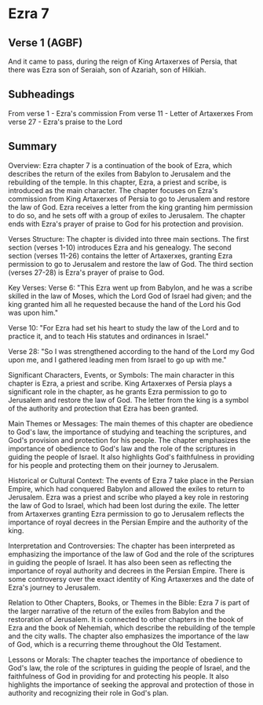 # Ezra 7

## Verse 1 (AGBF)

And it came to pass, during the reign of King Artaxerxes of Persia, that there was Ezra son of Seraiah, son of Azariah, son of Hilkiah.

## Subheadings

From verse 1 - Ezra's commission
From verse 11 - Letter of Artaxerxes
From verse 27 - Ezra's praise to the Lord

## Summary

Overview:
Ezra chapter 7 is a continuation of the book of Ezra, which describes the return of the exiles from Babylon to Jerusalem and the rebuilding of the temple. In this chapter, Ezra, a priest and scribe, is introduced as the main character. The chapter focuses on Ezra's commission from King Artaxerxes of Persia to go to Jerusalem and restore the law of God. Ezra receives a letter from the king granting him permission to do so, and he sets off with a group of exiles to Jerusalem. The chapter ends with Ezra's prayer of praise to God for his protection and provision.

Verses Structure:
The chapter is divided into three main sections. The first section (verses 1-10) introduces Ezra and his genealogy. The second section (verses 11-26) contains the letter of Artaxerxes, granting Ezra permission to go to Jerusalem and restore the law of God. The third section (verses 27-28) is Ezra's prayer of praise to God.

Key Verses:
Verse 6: "This Ezra went up from Babylon, and he was a scribe skilled in the law of Moses, which the Lord God of Israel had given; and the king granted him all he requested because the hand of the Lord his God was upon him."

Verse 10: "For Ezra had set his heart to study the law of the Lord and to practice it, and to teach His statutes and ordinances in Israel."

Verse 28: "So I was strengthened according to the hand of the Lord my God upon me, and I gathered leading men from Israel to go up with me."

Significant Characters, Events, or Symbols:
The main character in this chapter is Ezra, a priest and scribe. King Artaxerxes of Persia plays a significant role in the chapter, as he grants Ezra permission to go to Jerusalem and restore the law of God. The letter from the king is a symbol of the authority and protection that Ezra has been granted.

Main Themes or Messages:
The main themes of this chapter are obedience to God's law, the importance of studying and teaching the scriptures, and God's provision and protection for his people. The chapter emphasizes the importance of obedience to God's law and the role of the scriptures in guiding the people of Israel. It also highlights God's faithfulness in providing for his people and protecting them on their journey to Jerusalem.

Historical or Cultural Context:
The events of Ezra 7 take place in the Persian Empire, which had conquered Babylon and allowed the exiles to return to Jerusalem. Ezra was a priest and scribe who played a key role in restoring the law of God to Israel, which had been lost during the exile. The letter from Artaxerxes granting Ezra permission to go to Jerusalem reflects the importance of royal decrees in the Persian Empire and the authority of the king.

Interpretation and Controversies:
The chapter has been interpreted as emphasizing the importance of the law of God and the role of the scriptures in guiding the people of Israel. It has also been seen as reflecting the importance of royal authority and decrees in the Persian Empire. There is some controversy over the exact identity of King Artaxerxes and the date of Ezra's journey to Jerusalem.

Relation to Other Chapters, Books, or Themes in the Bible:
Ezra 7 is part of the larger narrative of the return of the exiles from Babylon and the restoration of Jerusalem. It is connected to other chapters in the book of Ezra and the book of Nehemiah, which describe the rebuilding of the temple and the city walls. The chapter also emphasizes the importance of the law of God, which is a recurring theme throughout the Old Testament.

Lessons or Morals:
The chapter teaches the importance of obedience to God's law, the role of the scriptures in guiding the people of Israel, and the faithfulness of God in providing for and protecting his people. It also highlights the importance of seeking the approval and protection of those in authority and recognizing their role in God's plan.